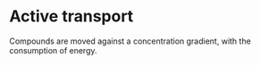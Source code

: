 ---
---
# Active transport

Compounds are moved against a concentration gradient, with the
consumption of energy.
